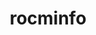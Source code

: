 ---
title: "rocminfo"
layout: cache
categories: [package, v0.19]
meta: {"versions": ["5.2.3"], "compilers": ["gcc@=11.1.0"], "oss": ["ubuntu20.04"], "platforms": ["linux"], "targets": ["x86_64"], "stacks": ["e4s"], "num_specs": 3, "num_specs_by_stack": {"e4s": 3}}
spec_details: [{"hash": "pzh64tvmrml6oss4uzrechcyrv3sf6lu", "compiler": "gcc@=11.1.0", "versions": ["5.2.3"], "os": "ubuntu20.04", "platform": "linux", "target": "x86_64", "variants": ["build_system=cmake", "build_type=Release", "~ipo"], "stacks": ["e4s"], "size": "-", "tarball": "https://binaries.spack.io/releases/v0.19/build_cache/linux-ubuntu20.04-x86_64/gcc-11.1.0/rocminfo-5.2.3/linux-ubuntu20.04-x86_64-gcc-11.1.0-rocminfo-5.2.3-pzh64tvmrml6oss4uzrechcyrv3sf6lu.spack"}, {"hash": "tkwxel4xr44vuwie2unqbtjkvcb4bdue", "compiler": "gcc@=11.1.0", "versions": ["5.2.3"], "os": "ubuntu20.04", "platform": "linux", "target": "x86_64", "variants": ["build_system=cmake", "build_type=Release", "~ipo"], "stacks": ["e4s"], "size": "-", "tarball": "https://binaries.spack.io/releases/v0.19/build_cache/linux-ubuntu20.04-x86_64/gcc-11.1.0/rocminfo-5.2.3/linux-ubuntu20.04-x86_64-gcc-11.1.0-rocminfo-5.2.3-tkwxel4xr44vuwie2unqbtjkvcb4bdue.spack"}, {"hash": "twbb74cl7j7hcqy4lb2d5azm4chintgk", "compiler": "gcc@=11.1.0", "versions": ["5.2.3"], "os": "ubuntu20.04", "platform": "linux", "target": "x86_64", "variants": ["build_system=cmake", "build_type=Release", "~ipo"], "stacks": ["e4s"], "size": "-", "tarball": "https://binaries.spack.io/releases/v0.19/build_cache/linux-ubuntu20.04-x86_64/gcc-11.1.0/rocminfo-5.2.3/linux-ubuntu20.04-x86_64-gcc-11.1.0-rocminfo-5.2.3-twbb74cl7j7hcqy4lb2d5azm4chintgk.spack"}]
---